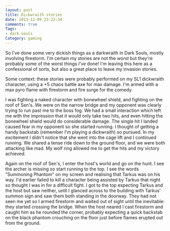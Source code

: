 ```yaml
---
layout: post
title: Dickwraith stories
date: 2013-12-09 23:23:34
comments: true
Tags:
- dark souls
Category: gaming
---
```


So I've done some very dickish things as a darkwraith in Dark Souls, mostly involving firestorm. I'm certain my stories are not the *worst* but they're probably some of the worst things *I've* done! I'm leaving this here as a confessional of sorts, but also a great place to leave my invasion stories.

Some context: these stories were probably performed on my SL1 dickwraith character, using a +5 chaos battle axe for max damage. I'm armed with a max pyro flame with firestorm and fire surge for the comedy.

I was fighting a naked character with bonewheel shield, and fighting on the roof of Sen's. We were on the narrow bridge and my opponent was clearly trying to run past me to the boss fog. We had a small interaction which left me with the impression that it would only take two hits, and even hitting the bonewheel shield would do considerable damage. The single hit I landed caused fear in my opponent so she started running. I thought of getting a handy backstab (remember I'm playing a dickwraith) so pursued. In my excitement I didn't notice that she went into the cage lift and I continued running. We shared a tense ride down to the ground floor, and we were both attacking like mad. My wolf ring allowed me to get the hits and my victory achieved.

Again on the roof of Sen's, I enter the host's world and go on the hunt. I see the archer is missing so start running to the top. I see the words "Summoning Phantom" on my screen and realising that Tarkus was on his way. I'd earlier failed to kill a character being assisted by Tarkus that night so thought I was in for a difficult fight. I got to the top expecting Tarkus and the host but saw neither, until I glanced across to the building with Tarkus' summon sign and saw them both standing in the doorway. They had not seen me yet so I armed firestorm and waited out of sight until the inevitable: they started crossing the bridge. When the host neared I cast firestorm and caught him as he rounded the corner, probably expecting a quick backstab on the black phantom crouching on the floor just before flames erupted out from the ground.
